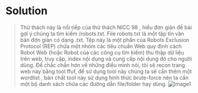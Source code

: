 # Solution

> Thử thách này là nối tiếp của thử thách NICC 98 , hiểu đơn giản đề bài gợi ý chúng ta tìm kiếm /robots.txt. File robots.txt là một tập tin văn bản đơn giản có dạng .txt. Tệp này là một phần của Robots Exclusion Protocol (REP) chứa một nhóm các tiêu chuẩn Web quy định cách Robot Web (hoặc Robot của các công cụ tìm kiếm) thu thập dữ liệu trên web, truy cập, index nội dung và cung cấp nội dung đó cho người dùng.
> Để chắc chắn hơn về những điều mình nói, tôi sẽ recon trang web này bằng tool ffuf, để sử dụng tool này chúng ta sẽ cần thêm một wordlist , bản chất tool này sử dụng hình thức brute-force nên ta cần một bộ danh sách chứa các đường dẫn file/folder hay dùng.
> ![image1](https://live.staticflickr.com/65535/52750563069_614043ab3d_z.jpg)
